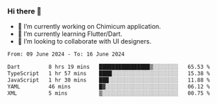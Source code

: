 ### Hi there 👋

<!--
**devcat37/devcat37** is a ✨ _special_ ✨ repository because its `README.md` (this file) appears on your GitHub profile.-->


- 🔭 I’m currently working on Chimicum application.
- 🌱 I’m currently learning Flutter/Dart.
- 👯 I’m looking to collaborate with UI designers.
<!-- - 🤔 I’m looking for help with ... -->

<!--START_SECTION:waka-->

```txt
From: 09 June 2024 - To: 16 June 2024

Dart         8 hrs 19 mins   ████████████████▒░░░░░░░░   65.53 %
TypeScript   1 hr 57 mins    ████░░░░░░░░░░░░░░░░░░░░░   15.38 %
JavaScript   1 hr 30 mins    ███░░░░░░░░░░░░░░░░░░░░░░   11.88 %
YAML         46 mins         █▓░░░░░░░░░░░░░░░░░░░░░░░   06.12 %
XML          5 mins          ▒░░░░░░░░░░░░░░░░░░░░░░░░   00.75 %
```

<!--END_SECTION:waka-->
